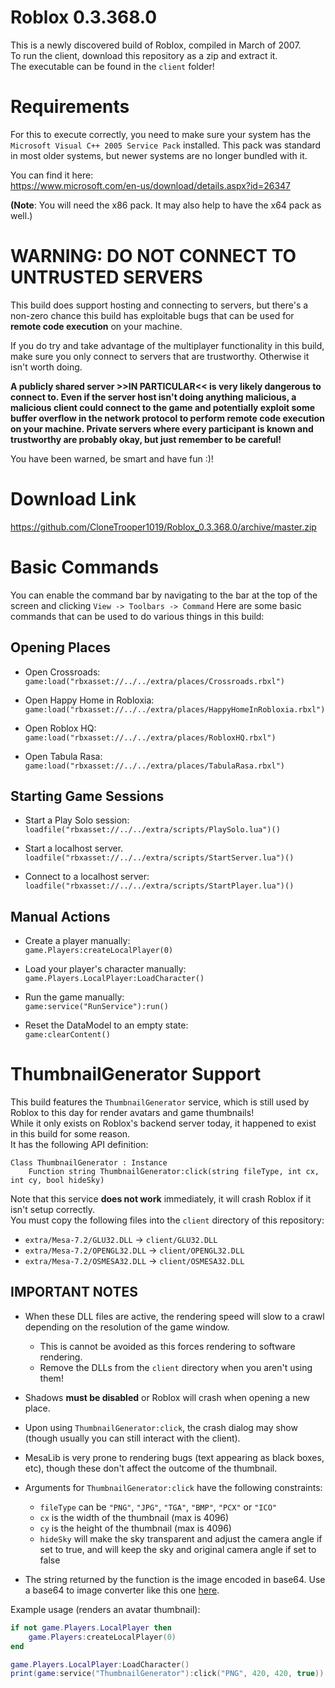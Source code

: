 # Roblox 0.3.368.0

This is a newly discovered build of Roblox, compiled in March of 2007.<br/>
To run the client, download this repository as a zip and extract it.<br/>
The executable can be found in the `client` folder!

# Requirements #

For this to execute correctly, you need to make sure your system has the `Microsoft Visual C++ 2005 Service Pack` installed. This pack was standard in most older systems, but newer systems are no longer bundled with it.<br/>

You can find it here:<br/>
https://www.microsoft.com/en-us/download/details.aspx?id=26347

**(Note**: You will need the x86 pack. It may also help to have the x64 pack as well.)

# WARNING: DO NOT CONNECT TO UNTRUSTED SERVERS #

This build does support hosting and connecting to servers, but there's a non-zero chance this build has exploitable bugs that can be used for **remote code execution** on your machine.<br/>

If you do try and take advantage of the multiplayer functionality in this build, make sure you only connect to servers that are trustworthy. Otherwise it isn't worth doing.<br/>

**A publicly shared server >>IN PARTICULAR<< is very likely dangerous to connect to. Even if the server host isn't doing anything malicious, a malicious client could connect to the game and potentially exploit some buffer overflow in the network protocol to perform remote code execution on your machine. Private servers where every participant is known and trustworthy are probably okay, but just remember to be careful!<br/>**

You have been warned, be smart and have fun :)!

# Download Link #
https://github.com/CloneTrooper1019/Roblox_0.3.368.0/archive/master.zip

# Basic Commands #

You can enable the command bar by navigating to the bar at the top of the screen and clicking `View -> Toolbars -> Command`
Here are some basic commands that can be used to do various things in this build:

## Opening Places ##

* Open Crossroads:<br/>
`game:load("rbxasset://../../extra/places/Crossroads.rbxl")`

* Open Happy Home in Robloxia:<br/>
`game:load("rbxasset://../../extra/places/HappyHomeInRobloxia.rbxl")`

* Open Roblox HQ:<br/>
`game:load("rbxasset://../../extra/places/RobloxHQ.rbxl")`

* Open Tabula Rasa:<br/>
`game:load("rbxasset://../../extra/places/TabulaRasa.rbxl")`

## Starting Game Sessions ##

* Start a Play Solo session:<br/>
`loadfile("rbxasset://../../extra/scripts/PlaySolo.lua")()`

* Start a localhost server.<br/>
`loadfile("rbxasset://../../extra/scripts/StartServer.lua")()`

* Connect to a localhost server:<br/>
`loadfile("rbxasset://../../extra/scripts/StartPlayer.lua")()`

## Manual Actions ##

* Create a player manually:<br/>
`game.Players:createLocalPlayer(0)`

* Load your player's character manually:<br/>
`game.Players.LocalPlayer:LoadCharacter()`

* Run the game manually:<br/>
`game:service("RunService"):run()`

* Reset the DataModel to an empty state:<br/>
`game:clearContent()`

# ThumbnailGenerator Support #

This build features the `ThumbnailGenerator` service, which is still used by Roblox to this day for render avatars and game thumbnails!<br/>
While it only exists on Roblox's backend server today, it happened to exist in this build for some reason.<br/>
It has the following API definition:

```
Class ThumbnailGenerator : Instance
    Function string ThumbnailGenerator:click(string fileType, int cx, int cy, bool hideSky)
```

Note that this service **does not work** immediately, it will crash Roblox if it isn't setup correctly.<br/>
You must copy the following files into the `client` directory of this repository:

- `extra/Mesa-7.2/GLU32.DLL` -> `client/GLU32.DLL`
- `extra/Mesa-7.2/OPENGL32.DLL` -> `client/OPENGL32.DLL`
- `extra/Mesa-7.2/OSMESA32.DLL` -> `client/OSMESA32.DLL`

## IMPORTANT NOTES ##

- When these DLL files are active, the rendering speed will slow to a crawl depending on the resolution of the game window.
	- This is cannot be avoided as this forces rendering to software rendering.
	- Remove the DLLs from the `client` directory when you aren't using them!
- Shadows **must be disabled** or Roblox will crash when opening a new place.
- Upon using `ThumbnailGenerator:click`, the crash dialog may show (though usually you can still interact with the client).
- MesaLib is very prone to rendering bugs (text appearing as black boxes, etc), though these don't affect the outcome of the thumbnail.

- Arguments for `ThumbnailGenerator:click` have the following constraints:
  - `fileType` can be `"PNG"`, `"JPG"`, `"TGA"`, `"BMP"`, `"PCX"` or `"ICO"` 
  - `cx` is the width of the thumbnail (max is 4096)
  - `cy` is the height of the thumbnail (max is 4096)
  - `hideSky` will make the sky transparent and adjust the camera angle if set to true, and will keep the sky and original camera angle if set to false
 - The string returned by the function is the image encoded in base64. Use a base64 to image converter like this one [here](https://codebeautify.org/base64-to-image-converter).

Example usage (renders an avatar thumbnail):

```lua
if not game.Players.LocalPlayer then
	game.Players:createLocalPlayer(0)
end

game.Players.LocalPlayer:LoadCharacter()
print(game:service("ThumbnailGenerator"):click("PNG", 420, 420, true))
```
